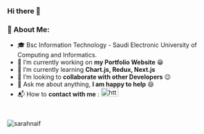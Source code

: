 ### Hi there 👋

<h3 align="left">🧐 About Me:</h3>

- 🎓 Bsc Information Technology - Saudi Electronic University of Computing and Informatics.
- 🔭 I’m currently working on **my Portfolio Website** 😁
- 🌱 I’m currently learning **Chart.js, Redux, Next.js**
- 👯 I’m looking to **collaborate with other Developers** 😉
- 💬 Ask me about anything, **I am happy to help** 😄
- 📬 How to **contact with me** : <a href="https://linkedin.com/in/https://www.linkedin.com/in/sarah-althowebi/" target="blank"><img align="" src="https://raw.githubusercontent.com/rahuldkjain/github-profile-readme-generator/master/src/images/icons/Social/linked-in-alt.svg" alt="https://www.linkedin.com/in/sarah-althowebi/" height="20" width="40" /></a>

</br>
<p align="left"> <img src="https://komarev.com/ghpvc/?username=sarahnaif&label=Profile%20views&color=0e75b6&style=flat" alt="sarahnaif" /> </p>

